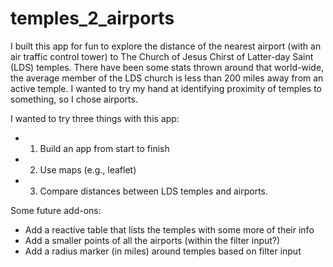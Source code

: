 # temples_2_airports

I built this app for fun to explore the distance of the nearest airport (with an air traffic control tower) to The Church of Jesus Chirst of Latter-day Saint (LDS) temples. There have been some stats thrown around that world-wide, the average member of the LDS church is less than 200 miles away from an active temple. I wanted to try my hand at identifying proximity of temples to something, so I chose airports.


I wanted to try three things with this app:

- 1. Build an app from start to finish
- 2. Use maps (e.g., leaflet)
- 3. Compare distances between LDS temples and airports.

Some future add-ons:

- Add a reactive table that lists the temples with some more of their info
- Add a smaller points of all the airports (within the filter input?)
- Add a radius marker (in miles) around temples based on filter input
